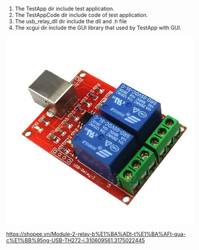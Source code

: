 1. The TestApp dir include test application.
2. The TestAppCode dir include code of test application.
3. The usb_relay_dll dir include the dll and .h file 
4. The xcgui dir include the GUI library that used by TestApp with GUI.


![](usb_relay.jpg)

https://shopee.vn/Module-2-relay-b%E1%BA%ADt-t%E1%BA%AFt-qua-c%E1%BB%95ng-USB-TH272-i.310609561.3175022445